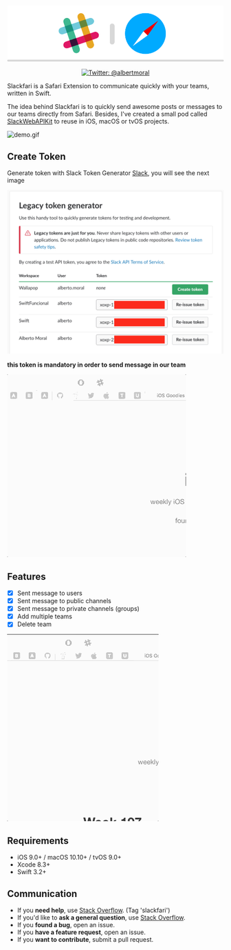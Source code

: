 ![github.gif](Assets/github.png)

<p align="center">
<a href="https://twitter.com/albertmoral">
<img src="https://img.shields.io/badge/contact-@albertmoral-blue.svg?style=flat" alt="Twitter: @albertmoral" />
</a>
</p>


Slackfari is a Safari Extension to communicate quickly with your teams, written in Swift.

The idea behind Slackfari is to quickly send awesome posts or messages to our teams directly from Safari. Besides, I've created a small pod called [SlackWebAPIKit](https://github.com/MoralAlberto/SlackWebAPIKit) to reuse in iOS, macOS or tvOS projects.

![demo.gif](Assets/demo.gif)

## Create Token
Generate token with Slack Token Generator [Slack](https://api.slack.com/custom-integrations/legacy-tokens), you will see the next image

![slack-token](Assets/slack-token.png)

**this token is mandatory in order to send message in our team**

![slack-add-token.gif](Assets/slack-add-token.gif)

## Features
- [x] Sent message to users
- [x] Sent message to public channels
- [x] Sent message to private channels (groups)
- [x] Add multiple teams
- [x] Delete team

![slack-add-token.gif](Assets/delete-team.gif)

## Requirements
- iOS 9.0+ / macOS 10.10+ / tvOS 9.0+
- Xcode 8.3+
- Swift 3.2+

## Communication
- If you **need help**, use [Stack Overflow](http://stackoverflow.com/questions/tagged/slackfari). (Tag 'slackfari')
- If you'd like to **ask a general question**, use [Stack Overflow](http://stackoverflow.com/questions/tagged/slackfari).
- If you **found a bug**, open an issue.
- If you **have a feature request**, open an issue.
- If you **want to contribute**, submit a pull request.

